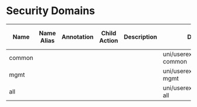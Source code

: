 # Security Domains
| Name | Name Alias | Annotation | Child Action | Description | DN | Externally Managed By | Local Owner | Last Modified | Owner Key | Owner Tag | Restricted RBAC Domain | Status | UID | User Domain |
| ---- | ---------- | ---------- | ------------ | ----------- | -- | --------------------- | ----------- | ------------- | --------- | --------- | ---------------------- | ------ | --- | ----------- |
| common |  |  |  |  | uni/userext/domain-common |  | local | 2022-11-17T15:49:20.766+00:00 |  |  | no |  | 0 | all |
| mgmt |  |  |  |  | uni/userext/domain-mgmt |  | local | 2022-11-17T15:49:20.766+00:00 |  |  | no |  | 0 | all |
| all |  |  |  |  | uni/userext/domain-all |  | local | 2022-11-17T15:49:20.766+00:00 |  |  | no |  | 0 | all |
